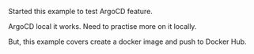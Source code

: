 Started this example to test ArgoCD feature. 

ArgoCD local it works. Need to practise more on it locally. 

But, this example covers create a docker image and push to Docker Hub. 